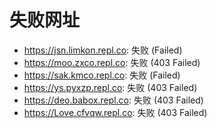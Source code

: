 # 失败网址
- https://jsn.limkon.repl.co: 失败 (Failed)
- https://moo.zxco.repl.co: 失败 (403
Failed)
- https://sak.kmco.repl.co: 失败 (Failed)
- https://ys.pyxzp.repl.co: 失败 (403
Failed)
- https://deo.babox.repl.co: 失败 (403
Failed)
- https://Love.cfvqw.repl.co: 失败 (403
Failed)
